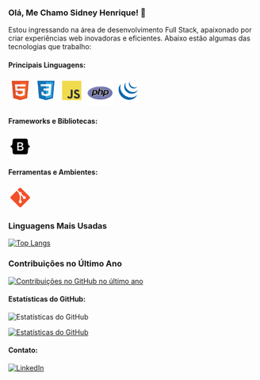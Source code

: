 ### Olá, Me Chamo Sidney Henrique! 👋

Estou ingressando na área de desenvolvimento Full Stack, apaixonado por criar experiências web inovadoras e eficientes. Abaixo estão algumas das tecnologias que trabalho:

#### Principais Linguagens:
<p>
  <img src="https://raw.githubusercontent.com/devicons/devicon/master/icons/html5/html5-original.svg" alt="HTML5" height="40" style="vertical-align:top; margin:4px">
  <img src="https://raw.githubusercontent.com/devicons/devicon/master/icons/css3/css3-original.svg" alt="CSS3" height="40" style="vertical-align:top; margin:4px">
  <img src="https://raw.githubusercontent.com/devicons/devicon/master/icons/javascript/javascript-original.svg" alt="JavaScript" height="40" style="vertical-align:top; margin:4px">
  <img src="https://raw.githubusercontent.com/devicons/devicon/master/icons/php/php-original.svg" alt="PHP" height="50px" width="50px" style="vertical-align:top; margin:4px">
  <img src="https://raw.githubusercontent.com/devicons/devicon/master/icons/jquery/jquery-original.svg" alt="jQuery" height="40" style="vertical-align:top; margin:4px">
</p>

#### Frameworks e Bibliotecas:
<p>
  
  <img src="https://raw.githubusercontent.com/devicons/devicon/master/icons/bootstrap/bootstrap-plain.svg" alt="Bootstrap" height="40" style="vertical-align:top; margin:4px">

  <!-- Adicione outros frameworks ou bibliotecas aqui -->
</p>

#### Ferramentas e Ambientes:
<p>
  <img src="https://raw.githubusercontent.com/devicons/devicon/master/icons/git/git-original.svg" alt="Git" height="40" style="vertical-align:top; margin:4px">
  <!-- Adicione outras ferramentas e ambientes aqui -->
</p>

### Linguagens Mais Usadas

[![Top Langs](https://github-readme-stats.vercel.app/api/top-langs/?username=sidneyhenriquedev&layout=compact&theme=radical)](https://github.com/anuraghazra/github-readme-stats)

### Contribuições no Último Ano

[![Contribuições no GitHub no último ano](https://github-readme-stats.vercel.app/api?username=sidneyhenriquedev&hide=prs&count_private=true&show_icons=true&theme=radical&hide_rank=true)](https://github.com/anuraghazra/github-readme-stats)

#### Estatísticas do GitHub:
![Estatísticas do GitHub](https://github-readme-stats.vercel.app/api?username=sidneyhenriquedev&show_icons=true&theme=radical)

[![Estatísticas do GitHub](https://github-readme-stats.vercel.app/api?username=sidneyhenriquedev&show_icons=true&theme=radical)](https://github.com/anuraghazra/github-readme-stats)

#### Contato:
[![LinkedIn](https://img.shields.io/badge/LinkedIn-Profile-blue)](https://www.linkedin.com/in/sidney-henrique/)

<!-- Adicione outras seções conforme necessário -->
